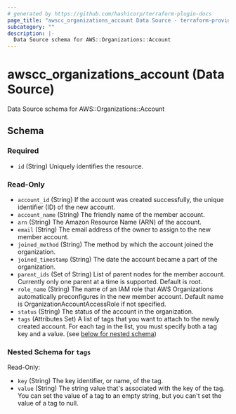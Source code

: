 ```yaml
---
# generated by https://github.com/hashicorp/terraform-plugin-docs
page_title: "awscc_organizations_account Data Source - terraform-provider-awscc"
subcategory: ""
description: |-
  Data Source schema for AWS::Organizations::Account
---
```


# awscc_organizations_account (Data Source)

Data Source schema for AWS::Organizations::Account



<!-- schema generated by tfplugindocs -->
## Schema

### Required

- `id` (String) Uniquely identifies the resource.

### Read-Only

- `account_id` (String) If the account was created successfully, the unique identifier (ID) of the new account.
- `account_name` (String) The friendly name of the member account.
- `arn` (String) The Amazon Resource Name (ARN) of the account.
- `email` (String) The email address of the owner to assign to the new member account.
- `joined_method` (String) The method by which the account joined the organization.
- `joined_timestamp` (String) The date the account became a part of the organization.
- `parent_ids` (Set of String) List of parent nodes for the member account. Currently only one parent at a time is supported. Default is root.
- `role_name` (String) The name of an IAM role that AWS Organizations automatically preconfigures in the new member account. Default name is OrganizationAccountAccessRole if not specified.
- `status` (String) The status of the account in the organization.
- `tags` (Attributes Set) A list of tags that you want to attach to the newly created account. For each tag in the list, you must specify both a tag key and a value. (see [below for nested schema](#nestedatt--tags))

<a id="nestedatt--tags"></a>
### Nested Schema for `tags`

Read-Only:

- `key` (String) The key identifier, or name, of the tag.
- `value` (String) The string value that's associated with the key of the tag. You can set the value of a tag to an empty string, but you can't set the value of a tag to null.


